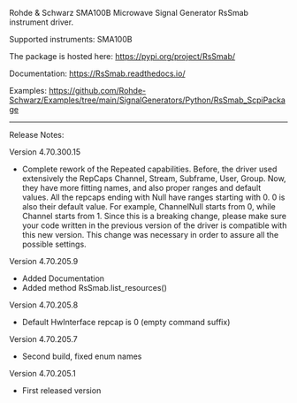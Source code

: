 Rohde & Schwarz SMA100B Microwave Signal Generator RsSmab instrument driver.

Supported instruments: SMA100B

The package is hosted here: https://pypi.org/project/RsSmab/

Documentation: https://RsSmab.readthedocs.io/

Examples: https://github.com/Rohde-Schwarz/Examples/tree/main/SignalGenerators/Python/RsSmab_ScpiPackage

----------------------------------------------------------------------------------

Release Notes:

Version 4.70.300.15

- Complete rework of the Repeated capabilities. Before, the driver used extensively the RepCaps Channel, Stream, Subframe, User, Group. Now, they have more fitting names, and also proper ranges and default values.
All the repcaps ending with Null have ranges starting with 0. 0 is also their default value.
For example, ChannelNull starts from 0, while Channel starts from 1. Since this is a breaking change, please make sure your code written in the previous version of the driver is compatible with this new version.
This change was necessary in order to assure all the possible settings.

Version 4.70.205.9

- Added Documentation
- Added method RsSmab.list_resources()

Version 4.70.205.8

- Default HwInterface repcap is 0 (empty command suffix)

Version 4.70.205.7

- Second build, fixed enum names

Version 4.70.205.1

- First released version